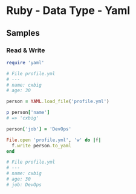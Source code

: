 # Ruby - Data Type - Yaml

## Samples

### Read & Write

```rb
require 'yaml'

# File profile.yml
# ---
# name: cxbig
# age: 30

person = YAML.load_file('profile.yml')

p person['name']
# => 'cxbig'

person['job'] = 'DevOps'

File.open 'profile.yml', 'w' do |f|
  f.write person.to_yaml
end

# File profile.yml
# ---
# name: cxbig
# age: 30
# job: DevOps
```


